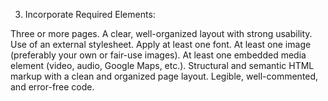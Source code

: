 3. Incorporate Required Elements:

Three or more pages.
A clear, well-organized layout with strong usability.
Use of an external stylesheet.
Apply at least one font.
At least one image (preferably your own or fair-use images).
At least one embedded media element (video, audio, Google Maps, etc.).
Structural and semantic HTML markup with a clean and organized page layout.
Legible, well-commented, and error-free code.

